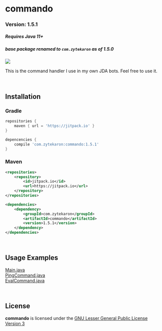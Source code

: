 # commando
### Version: 1.5.1
##### Requires Java 11+
##### base package renamed to `com.zytekaron` as of 1.5.0
[![](https://jitpack.io/v/com.zytekaron/commando.svg)](https://jitpack.io/#com.zytekaron/commando)

This is the command handler I use in my own JDA bots. Feel free to use it.

<br>

## Installation

### Gradle
```groovy
repositories {
    maven { url = 'https://jitpack.io' }
}
```
```groovy
depencencies {
    compile 'com.zytekaron:commando:1.5.1'
}
```

### Maven
```xml
<repositories>
    <repository>
        <id>jitpack.io</id>
        <url>https://jitpack.io</url>
    </repository>
</repositories>
```

```xml
<dependencies>
    <dependency>
        <groupId>com.zytekaron</groupId>
        <artifactId>commando</artifactId>
        <version>1.5.1</version>
    </dependency>
</dependencies>
```

<br>

## Usage Examples
[Main.java](src/test/java/com/zytekaron/commando/Main.java)
<br>
[PingCommand.java](src/test/java/com/zytekaron/commando/commands/PingCommand.java)
<br>
[EvalCommand.java](src/test/java/com/zytekaron/commando/commands/EvalCommand.java)

<br>

## License
<b>commando</b> is licensed under the [GNU Lesser General Public License Version 3](https://github.com/Zytekaron/commando/blob/master/LICENSE)